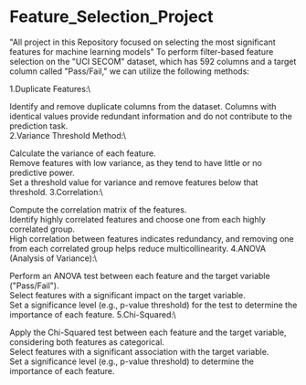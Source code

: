# Feature_Selection_Project
"All  project in this Repository focused on selecting the most significant features for machine learning models"
To perform filter-based feature selection on the "UCI SECOM" dataset, which has 592 columns and a target column called "Pass/Fail," we can utilize the following methods:

1.Duplicate Features:\

Identify and remove duplicate columns from the dataset. Columns with identical values provide redundant information and do not contribute to the prediction task.\
2.Variance Threshold Method:\

Calculate the variance of each feature.\
Remove features with low variance, as they tend to have little or no predictive power.\
Set a threshold value for variance and remove features below that threshold.
3.Correlation:\

Compute the correlation matrix of the features.\
Identify highly correlated features and choose one from each highly correlated group.\
High correlation between features indicates redundancy, and removing one from each correlated group helps reduce multicollinearity.
4.ANOVA (Analysis of Variance):\

Perform an ANOVA test between each feature and the target variable ("Pass/Fail").\
Select features with a significant impact on the target variable.\
Set a significance level (e.g., p-value threshold) for the test to determine the importance of each feature.
5.Chi-Squared:\

Apply the Chi-Squared test between each feature and the target variable, considering both features as categorical.\
Select features with a significant association with the target variable.\
Set a significance level (e.g., p-value threshold) to determine the importance of each feature.
